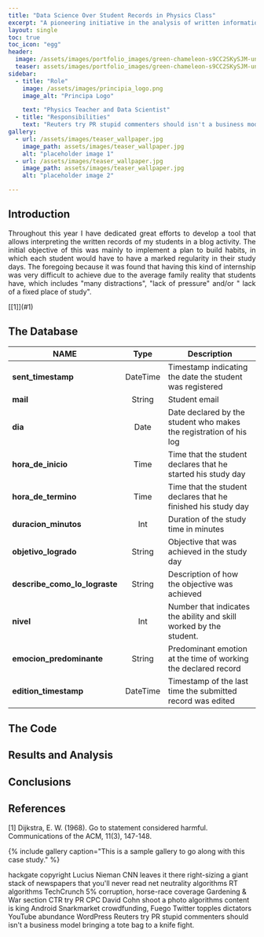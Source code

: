 ```yaml
---
title: "Data Science Over Student Records in Physics Class"
excerpt: "A pioneering initiative in the analysis of written information delivered by high school students."
layout: single
toc: true
toc_icon: "egg"
header:
  image: /assets/images/portfolio_images/green-chameleon-s9CC2SKySJM-unsplash.jpg
  teaser: assets/images/portfolio_images/green-chameleon-s9CC2SKySJM-unsplash.jpg
sidebar:
  - title: "Role"
    image: /assets/images/principia_logo.png
    image_alt: "Principa Logo"

    text: "Physics Teacher and Data Scientist"
  - title: "Responsibilities"
    text: "Reuters try PR stupid commenters should isn't a business model"
gallery:
  - url: /assets/images/teaser_wallpaper.jpg
    image_path: assets/images/teaser_wallpaper.jpg
    alt: "placeholder image 1"
  - url: /assets/images/teaser_wallpaper.jpg
    image_path: assets/images/teaser_wallpaper.jpg
    alt: "placeholder image 2"

---
```

## Introduction
[//]: < ## Introducción A lo largo de este año he dedicado grandes esfuerzos a desarrollar una herramienta que permita interpretar los registros escritos de mis estudiantes en una actividad de bitácora. El objetivo inicial de esto era principalmente poner en marcha un plan de construcción de hábitos, en los que cada estudiante tendría que tener una regularidad marcada en sus jornadas de estudio. Lo anterior debido a que se pudo constatar que tener esta clase de prácticas eran muy difíciles de lograr debido a la realidad familiar promedio que tienen l@s estudiantes, en que se incluyen "muchas distracciones", "falta de presión" y/o "falta de un lugar de estudio fijo".>

<p align="justify">
Throughout this year I have dedicated great efforts to develop a tool that allows interpreting the written records of my students in a blog activity. The initial objective of this was mainly to implement a plan to build habits, in which each student would have to have a marked regularity in their study days. The foregoing because it was found that having this kind of internship was very difficult to achieve due to the average family reality that students have, which includes "many distractions", "lack of pressure" and/or " lack of a fixed place of study".
</p> [[1]](#1)


## The Database

| **NAME**                      | **Type** | **Description**                                                    |
|-------------------------------|:--------:|--------------------------------------------------------------------|
| **sent_timestamp**            | DateTime | Timestamp indicating the date the student was registered           |
| **mail**                      |  String  | Student email                                                      |
| **dia**                       |   Date   | Date declared by the student who makes the registration of his log |
| **hora_de_inicio**            |   Time   | Time that the student declares that he started his study day       |
| **hora_de_termino**           |   Time   | Time that the student declares that he finished his study day      |
| **duracion_minutos**          |    Int   | Duration of the study time in minutes                              |
| **objetivo_logrado**          |  String  | Objective that was achieved in the study day                       |
| **describe_como_lo_lograste** |  String  | Description of how the objective was achieved                      |
| **nivel**                     |    Int   | Number that indicates the ability and skill worked by the student. |
| **emocion_predominante**      |  String  | Predominant emotion at the time of working the declared record     |
| **edition_timestamp**         | DateTime | Timestamp of the last time the submitted record was edited         |

## The Code

## Results and Analysis

## Conclusions

## References

<a id="1">[1]</a>
Dijkstra, E. W. (1968).
Go to statement considered harmful.
Communications of the ACM, 11(3), 147-148.

{% include gallery caption="This is a sample gallery to go along with this case study." %}

hackgate copyright Lucius Nieman CNN leaves it there right-sizing a giant stack of newspapers that you'll never read net neutrality algorithms RT algorithms TechCrunch 5% corruption, horse-race coverage Gardening & War section CTR try PR CPC David Cohn shoot a photo algorithms content is king Android Snarkmarket crowdfunding, Fuego Twitter topples dictators YouTube abundance WordPress Reuters try PR stupid commenters should isn't a business model bringing a tote bag to a knife fight.
